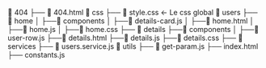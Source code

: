 📁 404
    ├── 📄 404.html
📁 css
    ├── 📄 style.css <- Le css global
📁 users
  ├── 📁 home
  │    ├──📁 components
  │         ├──📄 details-card.js
  │    ├──📄 home.html
  │    ├──📄 home.js
  │    ├──📄 home.css
    ├── 📁 details
      ├──📁 components
│         ├──📄 user-row.js
      ├──📄 details.html
      ├──📄 details.js
      ├──📄 details.css
  ├── 📁 services
        ├── 📄 users.service.js
📁 utils
    ├── 📄 get-param.js
├── index.html
├── constants.js
